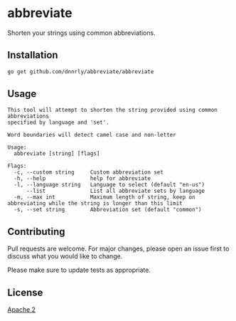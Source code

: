 # abbreviate

Shorten your strings using common abbreviations.

## Installation


```bash
go get github.com/dnnrly/abbreviate/abbreviate
```

## Usage

```
This tool will attempt to shorten the string provided using common abbreviations
specified by language and 'set'.

Word boundaries will detect camel case and non-letter

Usage:
  abbreviate [string] [flags]

Flags:
  -c, --custom string     Custom abbreviation set
  -h, --help              help for abbreviate
  -l, --language string   Language to select (default "en-us")
      --list              List all abbreviate sets by language
  -m, --max int           Maximum length of string, keep on abbreviating while the string is longer than this limit
  -s, --set string        Abbreviation set (default "common")
```

## Contributing
Pull requests are welcome. For major changes, please open an issue first to discuss what you would like to change.

Please make sure to update tests as appropriate.

## License
[Apache 2](https://choosealicense.com/licenses/apache-2.0/)
